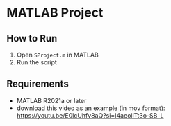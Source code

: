 # MATLAB Project

## How to Run
1. Open `SProject.m` in MATLAB
2. Run the script

## Requirements
- MATLAB R2021a or later
- download this video as an example (in mov format):
https://youtu.be/E0lcUhfv8aQ?si=I4aeollTt3o-SB_L
